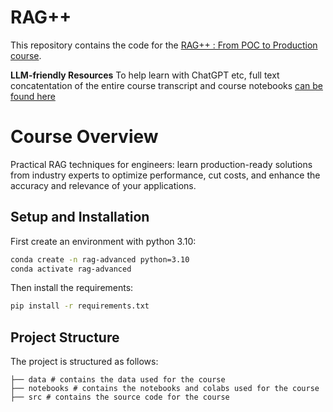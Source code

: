 # RAG++

This repository contains the code for the [RAG++ : From POC to Production course](https://www.wandb.courses/courses/rag-in-production).

**LLM-friendly Resources**
To help learn with ChatGPT etc, full text concatentation of the entire course transcript and course notebooks [can be found here](https://github.com/wandb/edu/tree/main/rag-advanced/resources#llm-friendly-resources)

# Course Overview

Practical RAG techniques for engineers: learn production-ready solutions from industry experts to optimize performance, cut costs, and enhance the accuracy and relevance of your applications.

## Setup and Installation

First create an environment with python 3.10:
```bash
conda create -n rag-advanced python=3.10
conda activate rag-advanced
```

Then install the requirements:
```bash
pip install -r requirements.txt
```

## Project Structure

The project is structured as follows:

```
├── data # contains the data used for the course
├── notebooks # contains the notebooks and colabs used for the course
├── src # contains the source code for the course
```
